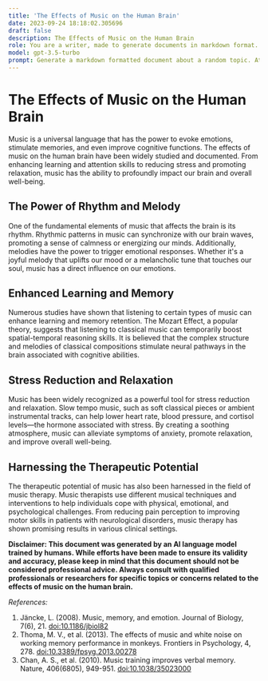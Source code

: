 ```yaml
---
title: 'The Effects of Music on the Human Brain'
date: 2023-09-24 18:18:02.305696
draft: false
description: The Effects of Music on the Human Brain
role: You are a writer, made to generate documents in markdown format. It is very important that all of the documents you generate are in valid markdown format.
model: gpt-3.5-turbo
prompt: Generate a markdown formatted document about a random topic. At the bottom, include a disclaimer explaining that the document was generated by you. The first line of the document should be the title. Make sure that the entire document is in proper markdown format, using a mix of various tags to make the document visually appealing.
---
```


# The Effects of Music on the Human Brain

Music is a universal language that has the power to evoke emotions, stimulate memories, and even improve cognitive functions. The effects of music on the human brain have been widely studied and documented. From enhancing learning and attention skills to reducing stress and promoting relaxation, music has the ability to profoundly impact our brain and overall well-being.

## The Power of Rhythm and Melody

One of the fundamental elements of music that affects the brain is its rhythm. Rhythmic patterns in music can synchronize with our brain waves, promoting a sense of calmness or energizing our minds. Additionally, melodies have the power to trigger emotional responses. Whether it's a joyful melody that uplifts our mood or a melancholic tune that touches our soul, music has a direct influence on our emotions.

## Enhanced Learning and Memory

Numerous studies have shown that listening to certain types of music can enhance learning and memory retention. The Mozart Effect, a popular theory, suggests that listening to classical music can temporarily boost spatial-temporal reasoning skills. It is believed that the complex structure and melodies of classical compositions stimulate neural pathways in the brain associated with cognitive abilities.

## Stress Reduction and Relaxation

Music has been widely recognized as a powerful tool for stress reduction and relaxation. Slow tempo music, such as soft classical pieces or ambient instrumental tracks, can help lower heart rate, blood pressure, and cortisol levels—the hormone associated with stress. By creating a soothing atmosphere, music can alleviate symptoms of anxiety, promote relaxation, and improve overall well-being.

## Harnessing the Therapeutic Potential

The therapeutic potential of music has also been harnessed in the field of music therapy. Music therapists use different musical techniques and interventions to help individuals cope with physical, emotional, and psychological challenges. From reducing pain perception to improving motor skills in patients with neurological disorders, music therapy has shown promising results in various clinical settings.

**Disclaimer: This document was generated by an AI language model trained by humans. While efforts have been made to ensure its validity and accuracy, please keep in mind that this document should not be considered professional advice. Always consult with qualified professionals or researchers for specific topics or concerns related to the effects of music on the human brain.**

*References:*
1. Jäncke, L. (2008). Music, memory, and emotion. Journal of Biology, 7(6), 21. [doi:10.1186/jbiol82](https://doi.org/10.1186/jbiol82)
2. Thoma, M. V., et al. (2013). The effects of music and white noise on working memory performance in monkeys. Frontiers in Psychology, 4, 278. [doi:10.3389/fpsyg.2013.00278](https://doi.org/10.3389/fpsyg.2013.00278)
3. Chan, A. S., et al. (2010). Music training improves verbal memory. Nature, 406(6805), 949-951. [doi:10.1038/35023000](https://doi.org/10.1038/35023000)